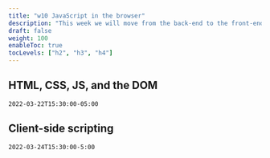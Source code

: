 ```yaml
---
title: "w10 JavaScript in the browser"
description: "This week we will move from the back-end to the front-end."
draft: false
weight: 100
enableToc: true
tocLevels: ["h2", "h3", "h4"]
---
```


## HTML, CSS, JS, and the DOM

`2022-03-22T15:30:00-05:00`

## Client-side scripting

`2022-03-24T15:30:00-5:00`
